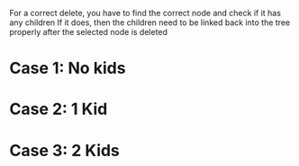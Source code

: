 For a correct delete, you have to find the correct node and check if it has any children
If it does, then the children need to be linked back into the tree properly after the selected node is deleted
# Case 1: No kids
# Case 2: 1 Kid
# Case 3: 2 Kids
